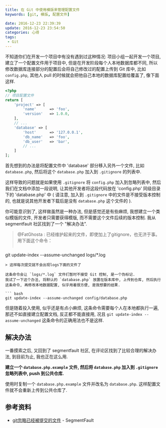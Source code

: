 ```yaml
---
title: 在 Git 中使用模版来管理配置文件
keywords: [git, 模版, 配置文件]

date: 2016-12-23 22:39:39
update: 2016-12-23 23:54:50
categories: 心得
tags:
 - Git
---
```


不知道你们在开发一个项目中有没有遇到过这种情况: 项目小组一起开发一个项目, 建立了一个配置文件用于项目中, 但是在开发阶段每个人本地数据库都不同, 所以修改数据库连接部分的配置后会将自己修改过的配置上传到 Git 库中, 比如 `config.php`, 其他人 pull 的时候就会把他自己本地的数据库配置给覆盖了, 像下面这样.

``` php
<?php
// 项目配置文件
return [
    'project' => [
        'name'      => 'foo',
        'version'   => 1.0.0,
    ],
    // ...
    'database' => [
        'host'      => '127.0.0.1',
        'db_name'   => 'foo',
        'db_user'   => 'bar',
        // ...
    ]
];
```

<!-- more -->

首先想到的办法是将配置文件中 'database' 部分移入另外一个文件, 比如 `database.php`, 然后将这个 `database.php` 加入到 `.gitignore` 的列表中.

这样导致的问题就是如果使用 `.gitignore` 将 `config.php` 加入到忽略列表中, 然后我们在文档中添加一段说明, 让其他开发者将这段代码放在 'config.php' 同级目录下的 'database.php' 中 ( 请注意, 加入到 `.gitignore` 中的文件是不接受版本控制的, 也就是说其他开发者下载后是没有 `database.php` 这个文件的 ).

你可能意识到了, 这样做虽然是一种办法, 但是感觉还是有些麻烦, 我想建立一个类似模版的文件, 开发者只需要获得模版, 而不需要这个文件后续的版本控制. 我从 segmentfault 社区找到了一个 "解决办法".

> @FatGhosta :
> 已经维护起来的文件，即使加上了gitignore，也无济于事。
> 用下面这个命令：
> ``` bash
  git update-index --assume-unchanged logs/*.log
  ```
> 这样每次提交就不会出现logs下面的文件了

这条命令会让 `logs/*.log` 文件们暂时不接受 Git 控制, 是一个伪标记.
我试了一下这个办法, 将默认的 `database.php` 放置在版本库中, 上传到仓库, 然后执行这条命令, 再修改本地数据配置, 似乎用着很方便, 是我想要的结果.

``` bash
git update-index --assume-unchanged config/database.php
```

但是随着投入使用, 似乎还是有点小麻烦, 这条命令需要每个人在本地都执行一遍, 那还不如直接建立配置文档, 反正都不能直接用, 况且 `git update-index --assume-unchanged` 这条命令的正确用法也不是这样.

## 解决办法

一番摸索之后, 又回到了 segmentfault 社区, 在评论区找到了比较合理的解决办法, 到目前为止, 我也正在这么用.

__建立一个 `database.php.example` 文件, 然后将 `database.php` 加入到 `.gitignore` 忽略列表中, push 到公共仓库.__

使用时复制一个 `database.php.example` 文件并改名为 `database.php`. 这样配置文件就不会重新上传到公共仓库了.

## 参考资料
* [git忽略已经被提交的文件](https://segmentfault.com/q/1010000000430426) - SegmentFault
